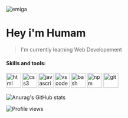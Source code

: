 ![emiga](https://i.ibb.co/ygD0nH3/gifgif.gif)

# Hey i'm Humam 

> I'm currently learning Web Developement

#### Skills and tools:
<p align="left">
  <img src="https://cdn.jsdelivr.net/gh/devicons/devicon/icons/html5/html5-original.svg" alt="html" width="40" height="40"/>
  <img src="https://cdn.jsdelivr.net/gh/devicons/devicon/icons/css3/css3-original.svg" alt="css3" width="40" height="40"/>
  <img src="https://cdn.jsdelivr.net/gh/devicons/devicon/icons/javascript/javascript-original.svg" alt="javascript" width="40" height="40"/>
  <img src="https://cdn.jsdelivr.net/gh/devicons/devicon/icons/vscode/vscode-original.svg" alt="vscode" width="40" height="40"/>
  <img src="https://cdn.jsdelivr.net/gh/devicons/devicon/icons/bash/bash-original.svg" alt="bash" width="40" height="40"/>
  <img src="https://cdn.jsdelivr.net/gh/devicons/devicon/icons/npm/npm-original-wordmark.svg" alt="npm" width="40" height="40"/>
  <img src="https://cdn.jsdelivr.net/gh/devicons/devicon/icons/git/git-original.svg" alt="git" width="40" height="40"/>
</p>

![Anurag's GitHub stats](https://github-readme-stats.vercel.app/api?username=humaminho&count_private=true&theme=transparent&show_icons=true&icon_color=BB0000&title_color=FFFFFF&text_color=eaeaea&hide_border=false&border_color=f0f0f0)

![Profile views](https://gpvc.arturio.dev/Humaminho)
